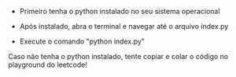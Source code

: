 - Primeiro tenha o python instalado no seu sistema operacional

- Após instalado, abra o terminal e navegar até o arquivo index.py

- Execute o comando "python index.py"

 Caso não tenha o python instalado, tente copiar e colar o código no playground do leetcode!
